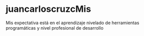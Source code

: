# juancarloscruzcMis
Mis expectativa está en el aprendizaje nivelado de herramientas programáticas y nivel profesional de desarrollo
